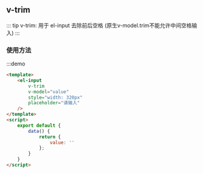 <!--
 * @Author: lingyong.zeng
 * @Date: 2022-06-17 09:41:01
 * @LastEditors: lingyong.zeng
 * @LastEditTime: 2022-06-17 11:04:06
 * @Description: 
 * @FilePath: /vantop-docs/src/views/directive/trim.md
-->
## v-trim

::: tip
v-trim: 用于 el-input 去除前后空格 (原生v-model.trim不能允许中间空格输入)
:::

### 使用方法
:::demo
```html
<template>
    <el-input 
        v-trim 
        v-model="value"
        style="width: 320px"
        placeholder="请输入"
    />
</template>
<script>
    export default {
        data() {
            return {
                value: ''
            };
        }
    }
</script>
```

